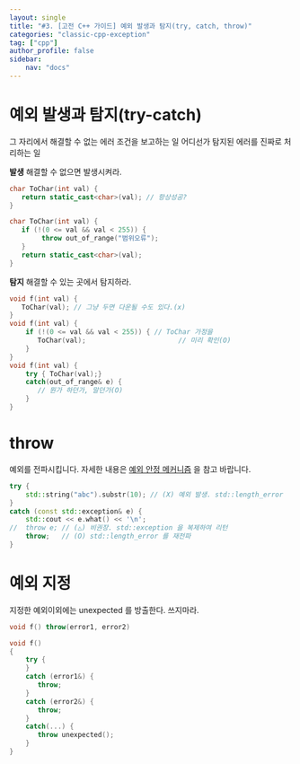 ```yaml
---
layout: single
title: "#3. [고전 C++ 가이드] 예외 발생과 탐지(try, catch, throw)"
categories: "classic-cpp-exception"
tag: ["cpp"]
author_profile: false
sidebar: 
    nav: "docs"
---
```


# 예외 발생과 탐지(try-catch)

그 자리에서 해결할 수 없는 에러 조건을 보고하는 일
어디선가 탐지된 에러를 진짜로 처리하는 일

**발생**
해결할 수 없으면 발생시켜라.

```cpp
char ToChar(int val) {
   return static_cast<char>(val); // 항상성공?
}

char ToChar(int val) {
   if (!(0 <= val && val < 255)) {
        throw out_of_range("범위오류");
   }
   return static_cast<char>(val);
}
```

**탐지**
해결할 수 있는 곳에서 탐지하라.

```cpp
void f(int val) {
   ToChar(val); // 그냥 두면 다운될 수도 있다.(x)
}
void f(int val) {
    if (!(0 <= val && val < 255)) { // ToChar 가정을
       ToChar(val);                       // 미리 확인(O)
    }
}
void f(int val) {
    try { ToChar(val);}
    catch(out_of_range& e) {
       // 뭔가 하던가, 말던가(O)
    }
}
```

# throw

예외를 전파시킵니다. 자세한 내용은 [예외 안정 메커니즘](https://tango1202.github.io/classic-cpp-exception/classic-cpp-exception-mechanism/) 을 참고 바랍니다.

```cpp
try {
    std::string("abc").substr(10); // (X) 예외 발생. std::length_error
}
catch (const std::exception& e) {
    std::cout << e.what() << '\n';
//  throw e; // (△) 비권장. std::exception 을 복제하여 리턴
    throw;   // (O) std::length_error 를 재전파
}
```

# 예외 지정

지정한 예외이외에는 unexpected 를 방출한다.
쓰지마라.

```cpp
void f() throw(error1, error2) 
```

```cpp
void f() 
{
    try {
    }
    catch (error1&) {
       throw;
    } 
    catch (error2&) {
       throw;
    }
    catch(...) {
       throw unexpected();
    }
}
```